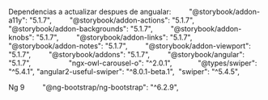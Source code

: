 Dependencias a actualizar despues de angualar:
        "@storybook/addon-a11y": "5.1.7",
        "@storybook/addon-actions": "5.1.7",
        "@storybook/addon-backgrounds": "5.1.7",
        "@storybook/addon-knobs": "5.1.7",
        "@storybook/addon-links": "5.1.7",
        "@storybook/addon-notes": "5.1.7",
        "@storybook/addon-viewport": "5.1.7",
        "@storybook/addons": "5.1.7",
        "@storybook/angular": "5.1.7",
        
          "ngx-owl-carousel-o": "^2.0.1",
          
   "@types/swiper": "^5.4.1",
        "angular2-useful-swiper": "^8.0.1-beta.1",
         "swiper": "^5.4.5",


Ng 9
        "@ng-bootstrap/ng-bootstrap": "^6.2.9",
     